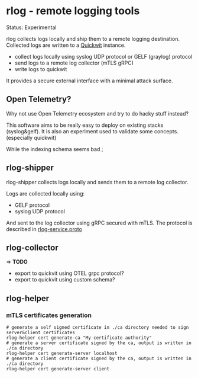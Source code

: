 # rlog - remote logging tools

Status: Experimental

rlog collects logs locally and ship them to a remote logging destination. Collected logs are written to a [Quickwit](https://quickwit.io/) instance.

- collect logs locally using syslog UDP protocol or GELF (graylog) protocol
- send logs to a remote log collector (mTLS gRPC)
- write logs to quickwit

It provides a secure external interface with a minimal attack surface.

## Open Telemetry?

Why not use Open Telemetry ecosystem and try to do hacky stuff instead?

This software aims to be really easy to deploy on existing stacks (syslog&gelf). It
is also an experiment used to validate some concepts. (especially quickwit)

While the indexing schema seems bad ;

## rlog-shipper

rlog-shipper collects logs locally and sends them to a remote log collector.

Logs are collected locally using:

- GELF protocol
- syslog UDP protocol

And sent to the log collector using gRPC secured with mTLS. The protocol is described
in [rlog-service.proto](rlog-grpc/proto/rlog-service.proto)

## rlog-collector

=> **TODO**

- export to quickvit using OTEL grpc protocol?
- export to quickvit using custom schema?

## rlog-helper

### mTLS certificates generation

```shell
# generate a self signed certificate in ./ca directory needed to sign server&client certificates
rlog-helper cert generate-ca "My certificate authority"
# generate a server certificate signed by the ca, output is written in ./ca directory
rlog-helper cert generate-server localhost
# generate a client certificate signed by the ca, output is written in ./ca directory
rlog-helper cert generate-server client

```
